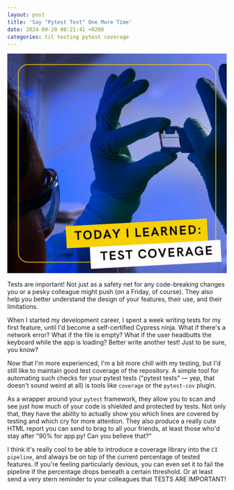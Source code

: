 ```yaml
---
layout: post
title: 'Say "Pytest Test" One More Time'
date: 2024-09-20 00:21:41 +0200
categories: til testing pytest coverage
---
```


![My helpful screenshot](/assets/testing.jpg)

Tests are important! Not just as a safety net for any code-breaking changes you or a pesky colleague might push (on a Friday, of course). They also help you better understand the design of your features, their use, and their limitations.

When I started my development career, I spent a week writing tests for my first feature, until I'd become a self-certified Cypress ninja. What if there's a network error? What if the file is empty? What if the user headbutts the keyboard while the app is loading? Better write another test! Just to be sure, you know?

Now that I'm more experienced, I'm a bit more chill with my testing, but I'd still like to maintain good test coverage of the repository. A simple tool for automating such checks for your pytest tests ("pytest tests" — yep, that doesn't sound weird at all) is tools like `coverage` or the `pytest-cov` plugin.

As a wrapper around your `pytest` framework, they allow you to scan and see just how much of your code is shielded and protected by tests. Not only that, they have the ability to actually show you which lines are covered by testing and which cry for more attention. They also produce a really cute HTML report you can send to brag to all your friends, at least those who'd stay after "90% for app.py! Can you believe that?"

I think it's really cool to be able to introduce a coverage library into the `CI pipeline`, and always be on top of the current percentage of tested features. If you're feeling particularly devious, you can even set it to fail the pipeline if the percentage drops beneath a certain threshold. Or at least send a very stern reminder to your colleagues that TESTS ARE IMPORTANT!

